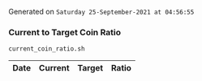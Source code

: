 Generated on `Saturday 25-September-2021 at 04:56:55`

### Current to Target Coin Ratio
`current_coin_ratio.sh`

Date|Current|Target|Ratio
---|---|---|---
